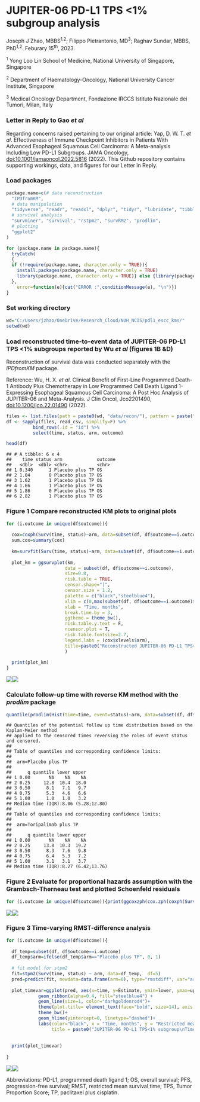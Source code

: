 JUPITER-06 PD-L1 TPS \<1% subgroup analysis
================
Joseph J Zhao, MBBS<sup>1,2</sup>; Filippo Pietrantonio, MD<sup>3</sup>;
Raghav Sundar, MBBS, PhD<sup>1,2</sup>.
Feburary 15<sup>th</sup>, 2023.

<sup>1</sup> Yong Loo Lin School of Medicine, National University of
Singapore, Singapore

<sup>2</sup> Department of Haematology-Oncology, National University
Cancer Institute, Singapore

<sup>3</sup> Medical Oncology Department, Fondazione IRCCS Istituto
Nazionale dei Tumori, Milan, Italy

### Letter in Reply to Gao *et al*

Regarding concerns raised pertaining to our original article: Yap, D. W.
T. *et al*. Effectiveness of Immune Checkpoint Inhibitors in Patients
With Advanced Esophageal Squamous Cell Carcinoma: A Meta-analysis
Including Low PD-L1 Subgroups. JAMA Oncology,
<doi:10.1001/jamaoncol.2022.5816> (2022). This Github repository
contains supporting workings, data, and figures for our Letter in Reply.

### Load packages

``` r
package.name=c(# data reconstruction
  "IPDfromKM",
  # data manipulation
  "tidyverse", "readr", "readxl", "dplyr", "tidyr", "lubridate", "tibble", "plyr", "devtools", "stringr", "stringi",
  # survival analysis
  "survminer", "survival", "rstpm2", "survRM2", "prodlim",
  # plotting
  "ggplot2"
)

for (package.name in package.name){
  tryCatch(
  {
  if (!require(package.name, character.only = TRUE)){ 
    install.packages(package.name, character.only = TRUE) 
    library(package.name, character.only = TRUE)} else {library(package.name, character.only = TRUE)}
  }, 
    error=function(e){cat("ERROR :",conditionMessage(e), "\n")})
}
```

### Set working directory

``` r
wd="C:/Users/jzhao/OneDrive/Research_Cloud/NUH_NCIS/pdl1_escc_kms/"
setwd(wd)
```

### Load reconstructed time-to-event data of JUPITER-06 PD-L1 TPS \<1% subgroups reported by Wu *et al* (figures 1B &D)

Reconstruction of survival data was conducted separately with the
*IPDfromKM* package.

Reference: Wu, H. X. *et al*. Clinical Benefit of First-Line Programmed
Death-1 Antibody Plus Chemotherapy in Low Programmed Cell Death Ligand
1-Expressing Esophageal Squamous Cell Carcinoma: A Post Hoc Analysis of
JUPITER-06 and Meta-Analysis. J Clin Oncol, Jco2201490,
<doi:10.1200/jco.22.01490> (2022).

``` r
files <- list.files(path = paste0(wd, "data/recon/"), pattern = paste(".csv",sep=""), full.names = T)
df <- sapply(files, read_csv, simplify=F) %>% 
          bind_rows(.id = "id") %>% 
          select(time, status, arm, outcome)

head(df)
```

    ## # A tibble: 6 x 4
    ##    time status arm             outcome
    ##   <dbl>  <dbl> <chr>           <chr>  
    ## 1 0.340      1 Placebo plus TP OS     
    ## 2 1.04       0 Placebo plus TP OS     
    ## 3 1.62       1 Placebo plus TP OS     
    ## 4 1.66       1 Placebo plus TP OS     
    ## 5 1.86       0 Placebo plus TP OS     
    ## 6 2.82       1 Placebo plus TP OS

### Figure 1 Compare reconstructed KM plots to original plots

``` r
for (i.outcome in unique(df$outcome)){
  
  cox=coxph(Surv(time, status)~arm, data=subset(df, df$outcome==i.outcome))
  sum.cox=summary(cox)
  
  km=survfit(Surv(time, status)~arm, data=subset(df, df$outcome==i.outcome))
  
  plot_km = ggsurvplot(km,
                      data = subset(df, df$outcome==i.outcome), 
                      size=0.8,
                      risk.table = TRUE,    
                      censor.shape="|",
                      censor.size = 1.2,
                      palette = c("black","steelblue4"),
                      xlim = c(0,max(subset(df, df$outcome==i.outcome)$time)),
                      xlab = "Time, months",
                      break.time.by = 3,   
                      ggtheme = theme_bw(),
                      risk.table.y.text = F,
                      ncensor.plot = T,     
                      risk.table.fontsize=2.7,
                      legend.labs = (cox$xlevels$arm),
                      title=paste0("Reconstructed JUPITER-06 PD-L1 TPS<1%: ", i.outcome)
                      )
  
  print(plot_km)
}
```

![](README_files/figure-gfm/unnamed-chunk-4-1.png)<!-- -->![](README_files/figure-gfm/unnamed-chunk-4-2.png)<!-- -->

### Calculate follow-up time with reverse KM method with the *prodlim* package

``` r
quantile(prodlim(Hist(time=time, event=status)~arm, data=subset(df, df$outcome=="OS"), reverse=TRUE))
```

    ## Quantiles of the potential follow up time distribution based on the Kaplan-Meier method 
    ## applied to the censored times reversing the roles of event status and censored.
    ## 
    ## Table of quantiles and corresponding confidence limits:
    ## 
    ##  arm=Placebo plus TP 
    ## 
    ##      q quantile lower upper
    ## 1 0.00       NA    NA    NA
    ## 2 0.25     12.8  10.4  18.0
    ## 3 0.50      8.1   7.1   9.7
    ## 4 0.75      5.3   4.6   6.6
    ## 5 1.00      1.0   1.0   3.2
    ## Median time (IQR):8.06 (5.28;12.80)
    ## 
    ## Table of quantiles and corresponding confidence limits:
    ## 
    ##  arm=Toripalimab plus TP 
    ## 
    ##      q quantile lower upper
    ## 1 0.00       NA    NA    NA
    ## 2 0.25     13.8  10.3  19.2
    ## 3 0.50      8.3   7.6   9.8
    ## 4 0.75      6.4   5.3   7.2
    ## 5 1.00      3.1   3.1   3.7
    ## Median time (IQR):8.27 (6.42;13.76)

### Figure 2 Evaluate for proportional hazards assumption with the Grambsch-Therneau test and plotted Schoenfeld residuals

``` r
for (i.outcome in unique(df$outcome)){print(ggcoxzph(cox.zph(coxph(Surv(time, status)~arm, data=subset(df, df$outcome==i.outcome))), title=i.outcome))}
```

![](README_files/figure-gfm/unnamed-chunk-6-1.png)<!-- -->![](README_files/figure-gfm/unnamed-chunk-6-2.png)<!-- -->

### Figure 3 Time-varying RMST-difference analysis

``` r
for (i.outcome in unique(df$outcome)){
  
  df_temp=subset(df, df$outcome==i.outcome)
  df_temp$arm=ifelse(df_temp$arm=="Placebo plus TP", 0, 1)
  
  # fit model for stpm2
  fit=stpm2(Surv(time, status) ~ arm, data=df_temp,  df=5)
  pred=predict(fit, newdata=data.frame(arm=0), type="rmstdiff", var="arm", grid=TRUE, full=TRUE, se.fit=TRUE)
  
  plot_timevar=ggplot(pred, aes(x=time, y=Estimate, ymin=lower, ymax=upper)) +
            geom_ribbon(alpha=0.4, fill="steelblue4") +
            geom_line(size=1, color="darkgoldenrod4")+
            theme(plot.title= element_text(face="bold", size=14), axis.text=element_text(color="black"))+
            theme_bw()+
            geom_hline(yintercept=0, linetype="dashed")+
            labs(color="black", x = "Time, months", y = "Restricted mean survival time difference", 
                 title = paste0("JUPITER-06 PD-L1 TPS<1% subgroup\nTime-varying RMST-differences from reconstructed ", i.outcome, " KM plots"), face="bold")
  
  
  print(plot_timevar)
    
}
```

![](README_files/figure-gfm/unnamed-chunk-7-1.png)<!-- -->![](README_files/figure-gfm/unnamed-chunk-7-2.png)<!-- -->

Abbreviations: PD-L1, programmed death ligand 1; OS, overall survival;
PFS, progression-free survival; RMST, restricted mean survival time;
TPS, Tumor Proportion Score; TP, paclitaxel plus cisplatin.
